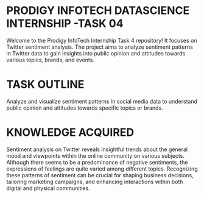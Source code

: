 # PRODIGY INFOTECH DATASCIENCE INTERNSHIP -TASK 04

Welcome to the Prodigy InfoTech Internship Task 4 repository! It focuses on Twitter sentiment analysis. The project aims to analyze sentiment patterns in Twitter data to gain insights into public opinion and attitudes towards various topics, brands, and events.

# TASK OUTLINE

Analyze and visualize sentiment patterns in social media data to understand public opinion and attitudes towards specific topics or brands.

# KNOWLEDGE ACQUIRED

Sentiment analysis on Twitter reveals insightful trends about the general mood and viewpoints within the online community on various subjects. Although there seems to be a predominance of negative sentiments, the expressions of feelings are quite varied among different topics. Recognizing these patterns of sentiment can be crucial for shaping business decisions, tailoring marketing campaigns, and enhancing interactions within both digital and physical communities.
